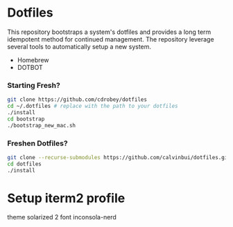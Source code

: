 Dotfiles
========
This repository bootstraps a system's dotfiles and provides a long term idempotent method for continued 
management.  The repository leverage several tools to automatically setup a new system.

* Homebrew 
* DOTBOT

### Starting Fresh?

```bash
git clone https://github.com/cdrobey/dotfiles
cd ~/.dotfiles # replace with the path to your dotfiles
./install
cd bootstrap
./bootstrap_new_mac.sh
````

### Freshen Dotfiles?

````bash
git clone --recurse-submodules https://github.com/calvinbui/dotfiles.git
cd dotfiles
./install
````

# Setup iterm2  profile
theme solarized 2
font inconsola-nerd


[PyPI]: https://pypi.org/project/dotbot/
[init-dotfiles]: https://github.com/Vaelatern/init-dotfiles
[dotfiles-template]: https://github.com/anishathalye/dotfiles_template
[inspiration]: https://github.com/anishathalye/dotbot/wiki/Users
[managing-dotfiles-post]: http://www.anishathalye.com/2014/08/03/managing-your-dotfiles/
[json-equivalent]: https://gist.github.com/anishathalye/84bd6ba1dbe936e05141e07ec45f5fd4
[json2yaml]: https://www.json2yaml.com/
[wiki]: https://github.com/anishathalye/dotbot/wiki
[contributing]: CONTRIBUTING.md
[license]: LICENSE.md
